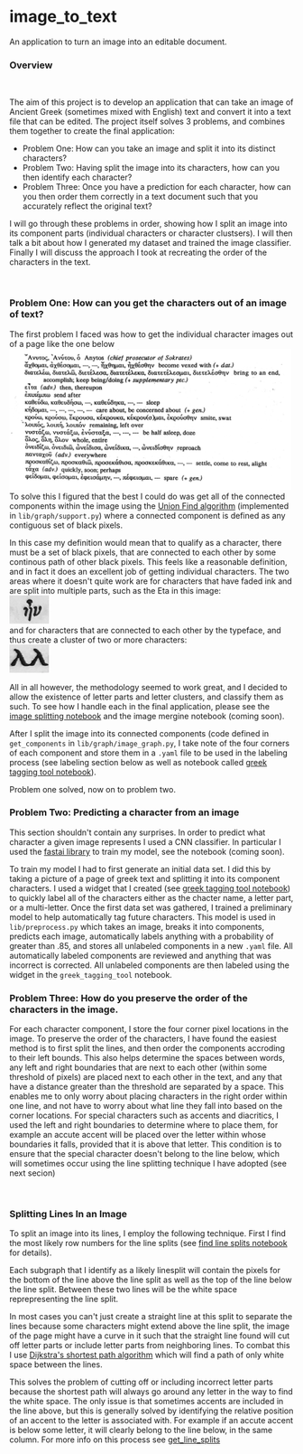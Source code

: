 # image_to_text

An application to turn an image into an editable document.  

<h3>Overview</h3>
<br/>
<p style="font-size:14px">The aim of this project is to develop an application that can take an image of Ancient Greek (sometimes mixed with English) text and convert it into a text file that can be edited. The project itself solves 3 problems, and combines them together to create the final application:</p>
<ul style="font-size:14px">
	<li>Problem One: How can you take an image and split it into its distinct characters?</li>
	<li>Problem Two: Having split the image into its characters, how can you then identify each character?</li>
	<li>Problem Three: Once you have a prediction for each character, how can you then order them correctly in a text document such that you accurately reflect the original text?</li>
</ul>
<p style="font-size:14px">I will go through these problems in order, showing how I split an image into its component parts (individual characters or character clustsers). I will then talk a bit about how I generated my dataset and trained the image classifier. Finally I will discuss the approach I took at recreating the order of the characters in the text.</p>
<br/>

<h3>Problem One: How can you get the characters out of an image of text?</h3>
<p style="font-size:14px">The first problem I faced was how to get the individual character images out of a page like the one below<br/><img src="greek_pages/page_images/GK_RDR_PG3_2.jpeg" width="500" height="250" /><br/>
To solve this I figured that the best I could do was get all of the connected components within the image using the <a href="https://algs4.cs.princeton.edu/15uf/">Union Find algorithm</a> (implemented in <code>lib/graph/support.py</code>) where a connected component is defined as any contiguous set of black pixels.

In this case my definition would mean that to qualify as a character, there must be a set of black pixels, that are connected to each other by some continous path of other black pixels. This feels like a reasonable definition, and in fact it does an excellent job of getting individual characters. The two areas where it doesn't quite work are for characters that have faded ink and are split into multiple parts, such as the Eta in this image:<br/>
<img src="imgs/letter_parts.png" width="70" height="50" /> <br/> and for characters that are connected to each other by the typeface, and thus create a cluster of two or more characters: <br/>
<img src="imgs/multi_letters.png" width="70" height="50" /><br/>

All in all however, the methodology seemed to work great, and I decided to allow the existence of letter parts and letter clusters, and classify them as such. To see how I handle each in the final application, please see the <a href="https://github.com/nickybangs/image_to_text/blob/master/nbs/image_splitting.ipynb">image splitting notebook</a> and the image mergine notebook (coming soon). 

After I split the image into its connected components (code defined in <code>get_components</code> in <code>lib/graph/image_graph.py</code>, I take note of the four corners of each component and store them in a <code>.yaml</code> file to be used in the labeling process (see labeling section below as well as notebook called <a href="https://github.com/nickybangs/image_to_text/blob/master/nbs/greek_tagging_tool.ipynb">greek tagging tool notebook</a>).

Problem one solved, now on to problem two.</p>

<h3>Problem Two: Predicting a character from an image</h3>
<p style="font-size:14px">This section shouldn't contain any surprises. In order to predict what character a given image represents I used a CNN classifier. In particular I used the <a href="https://docs.fast.ai/vision.html">fastai library</a> to train my model, see the notebook (coming soon).</p>
<p style="font-size:14px">To train my model I had to first generate an initial data set. I did this by taking a picture of a page of greek text and splitting it into its component characters. I used a widget that I created (see <a href="https://github.com/nickybangs/image_to_text/blob/master/nbs/greek_tagging_tool.ipynb">greek tagging tool notebook</a>) to quickly label all of the characters either as the chacter name, a letter part, or a multi-letter. 
Once the first data set was gathered, I trained a preliminary model to help automatically tag future characters. This model is used in <code>lib/preprocess.py</code> which takes an image, breaks it into components, predicts each image, automatically labels anything with a probability of greater than .85, and stores all unlabeled components in a new <code>.yaml</code> file. All automatically labeled components are reviewed and anything that was incorrect is corrected. All unlabeled components are then labeled using the widget in the <code>greek_tagging_tool</code> notebook.</p>

<h3>Problem Three: How do you preserve the order of the characters in the image.</h3>
<p style="font-size:14px">For each character component, I store the four corner pixel locations in the image. To preserve the order of the characters, I have found the easiest method is to first split the lines, and then order the components accroding to their left bounds. This also helps determine the spaces between words, any left and right boundaries that are next to each other (within some threshold of pixels) are placed next to each other in the text, and any that have a distance greater than the threshold are separated by a space. 
This enables me to only worry about placing characters in the right order within one line, and not have to worry about what line they fall into based on the corner locations. For special characters such as accents and diacritics, I used the left and right boundaries to determine where to place them, for example an accute accent will be placed over the letter within whose boundaries it falls, provided that it is above that letter. This condition is to ensure that the special character doesn't belong to the line below, which will sometimes occur using the line splitting technique I have adopted (see next secion)</p><br/>

<h3>Splitting Lines In an Image</h3>
<p style="font-size:14px">To split an image into its lines, I employ the following technique. First I find the most likely row numbers for the line splits (see <a href="https://github.com/nickybangs/image_to_text/blob/master/nbs/find_line_splits.ipynb">find line splits notebook</a> for details).

Each subgraph that I identify as a likely linesplit will contain the pixels for the bottom of the line above the line split as well as the top of the line below the line split. Between these two lines will be the white space reprepresenting the line split. 

In most cases you can't just create a straight line at this split to separate the lines because some characters might extend above the line split, the image of the page might have a curve in it such that the straight line found will cut off letter parts or include letter parts from neighboring lines. To combat this I use <a href="https://algs4.cs.princeton.edu/44sp/">Dijkstra's shortest path algorithm</a> which will find a path of only white space between the lines. 

This solves the problem of cutting off or including incorrect letter parts because the shortest path will always go around any letter in the way to find the white space. The only issue is that sometimes accents are included in the line above, but this is generally solved by identifying the relative position of an accent to the letter is associated with. For example if an accute accent is below some letter, it will clearly belong to the line below, in the same column. For more info on this process see <a href="https://github.com/nickybangs/image_to_text/blob/master/nbs/get_lines.ipynb">get_line_splits</a></p>
